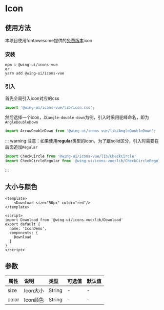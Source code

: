 # Icon

## 使用方法
本项目使用fontawesome提供的[免费版本](https://fontawesome.com/icons?d=gallery&s=brands,regular,solid&m=free)icon

### 安装
```shell
npm i @wing-ui/icons-vue
or
yarn add @wing-ui/icons-vue
```
### 引入
首先全局引入icon对应的css

```js
import '@wing-ui/icons-vue/lib/icon.css';
```

然后选择一个icon，以`angle-double-down`为例，引入时采用驼峰命名，即为`AngleDoubleDown`

```js
import ArrowDoubleDown from '@wing-ui/icons-vue/lib/AngleDoubleDown';
```

::: warning
注意：如果使用**regular**类型的icon，为了跟solid区分，引入时需要在后面追加`Regular`
```js
import CheckCircle from '@wing-ui/icons-vue/lib/CheckCircle'
import CheckCircleRegular from '@wing-ui/icons-vue/lib/CheckCircleRegular'
```
:::


## 大小与颜色

<IconDemo/>

```vue
<template>
    <Download size="50px" color="red"/>
</template>

<script>
import Download from '@wing-ui/icons-vue/lib/Download'
export default {
  name: 'IconDemo',
  components: {
    Download
  }
}
</script>
```

## 参数
| 属性    | 说明   | 类型   | 可选值  | 默认值 |
| ------ |:-------|:------|:-----| --- |
| size   | Icon大小 |String|- | - |
| color  | Icon颜色 |String | - | - |

